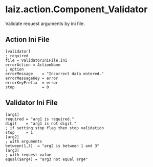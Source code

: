 laiz.action.Component\_Validator
================================

Validate request arguments by ini file.

Action Ini File
---------------

    [validator]
    ; required
    file = ValidatorIniFile.ini
    errorAction = ActionName
    ; option
    errorMessage    = "Incorrect data entered."
    errorMessageKey = error
    errorKeyPrefix  = error
    stop            = 0


Validator Ini File
------------------

    [arg1]
    required = "arg1 is required."
    digit    = "arg1 is not digit."
    ; if setting stop flag then stop validation
    stop     = 1
    [arg2]
    ; with arguments
    between(1,3)  = "arg2 is between 1 and 3"
    [arg3]
    ; with request value
    equal($arg4) = "arg3 not equal arg4"


